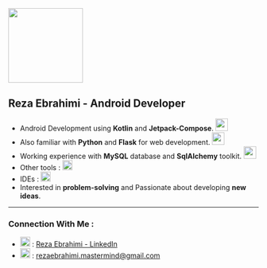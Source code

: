 <div>
<img style="height:150px" src="https://github.com/rezaaebraahimi/rezaaebraahimi/assets/117990649/5a1e6dd0-8ebd-459b-90f6-9030e7b3e174"/>
<h2>Reza Ebrahimi - Android Developer</h2>

- Android Development using **Kotlin** and **Jetpack-Compose**. <img style="height:25px" src="https://skillicons.dev/icons?i=kotlin,compose&theme=dark"/><br>
- Also familiar with **Python** and **Flask** for web development. <img style="height:25px" src="https://skillicons.dev/icons?i=python,flask&theme=dark"/> <br>
- Working experience with **MySQL** database and **SqlAlchemy** toolkit. <img style="height:25px" src="https://skillicons.dev/icons?i=mysql&theme=dark" /><br>
- Other tools : <img style="height:20px" src="https://skillicons.dev/icons?i=git,github,html,css&theme=dark" />
- IDEs : <img style="height:20px" src="https://skillicons.dev/icons?i=androidstudio,vscode&theme=dark" />
- Interested in **problem-solving** and Passionate about developing **new ideas**. <br>

<hr>
<h3>Connection With Me :</h3>
  
- <img style="height:20px" src="https://skillicons.dev/icons?i=linkedin&theme=dark" />    : [Reza Ebrahimi - LinkedIn](https://www.linkedin.com/in/reza-ebrahimi-37a48a260) 
- <img style="height:20px" src="https://skillicons.dev/icons?i=gmail&theme=dark" />    : rezaebrahimi.mastermind@gmail.com 

</div>
